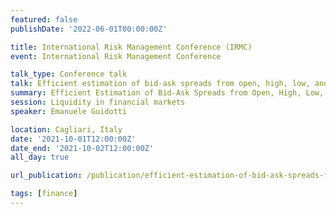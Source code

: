 ```yaml
---
featured: false
publishDate: '2022-06-01T00:00:00Z'

title: International Risk Management Conference (IRMC)
event: International Risk Management Conference

talk_type: Conference talk
talk: Efficient estimation of bid-ask spreads from open, high, low, and close prices
summary: Efficient Estimation of Bid-Ask Spreads from Open, High, Low, and Close Prices
session: Liquidity in financial markets
speaker: Emanuele Guidotti

location: Cagliari, Italy
date: '2021-10-01T12:00:00Z'
date_end: '2021-10-02T12:00:00Z'
all_day: true

url_publication: /publication/efficient-estimation-of-bid-ask-spreads-from-open-high-low-and-close-prices/

tags: [finance]
---
```

